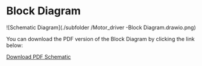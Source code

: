 # Block Diagram


![Schematic Diagram](./subfolder
/Motor_driver -Block Diagram.drawio.png)

You can download the PDF version of the Block Diagram by clicking the link below:

[Download PDF Schematic](./path/to/your-schematic.pdf)

